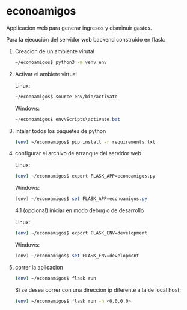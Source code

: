 # econoamigos

Applicacion web para generar ingresos y disminuir gastos.

Para la ejecución del servidor web backend construido en flask:

1. Creacion de un ambiente virutal

    ```bash
    ~/econoamigos$ python3 -m venv env
    ```

2. Activar el ambiete virtual

    Linux:

    ```bash
    ~/econoamigos$ source env/bin/activate
    ```

    Windows:

    ```powershell
    ~/econoamigos$ env\Scripts\activate.bat
    ```

3. Intalar todos los paquetes de python

    ```bash
    (env) ~/econoamigos$ pip install -r requirements.txt
    ```

4. configurar el archivo de arranque del servidor web

    Linux:

    ```bash
    (env) ~/econoamigos$ export FLASK_APP=econoamigos.py
    ```

    Windows:

    ```powershell
    (env) ~/econoamigos$ set FLASK_APP=econoamigos.py
    ```

    4.1 (opcional) iniciar en modo debug o de desarrollo

    Linux:

    ```bash
    (env) ~/econoamigos$ export FLASK_ENV=development
    ```

    Windows:

    ```powershell
    (env) ~/econoamigos$ set FLASK_ENV=development
    ```

5. correr la aplicacion

    ```bash
    (env) ~/econoamigos$ flask run
    ```

    Si se desea correr con una direccion ip diferente a la de local host:

    ```bash
    (env) ~/econoamigos$ flask run -h <0.0.0.0>
    ```
